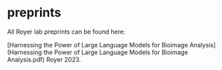 # preprints
All Royer lab preprints can be found here:

[Harnessing the Power of Large Language Models for Bioimage Analysis](Harnessing the Power of Large Language Models for Bioimage Analysis.pdf) Royer 2023.
